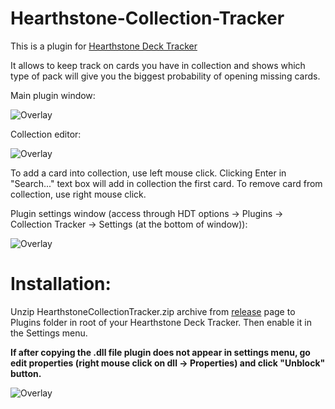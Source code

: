 Hearthstone-Collection-Tracker
========================

This is a plugin for [Hearthstone Deck Tracker]

It allows to keep track on cards you have in collection and shows which type of pack will give you the biggest probability of opening missing cards.

Main plugin window:

![Overlay](https://i.imgur.com/P6nuKbB.png "Main window")

Collection editor:

![Overlay](https://i.imgur.com/UcRm66E.png "Collection editor")

To add a card into collection, use left mouse click. Clicking Enter in "Search..." text box will add in collection the first card.
To remove card from collection, use right mouse click.

Plugin settings window (access through HDT options -> Plugins -> Collection Tracker -> Settings (at the bottom of window)):

![Overlay](https://i.imgur.com/8vlF28f.png "HCT Settings")

Installation:
=========
Unzip HearthstoneCollectionTracker.zip archive from [release] page to Plugins folder in root of your Hearthstone Deck Tracker.
Then enable it in the Settings menu.

**If after copying the .dll file plugin does not appear in settings menu, go edit properties (right mouse click on dll -> Properties) and click "Unblock" button.**

![Overlay](http://i.imgur.com/QZ7w5nV.png "Unblocking dll")


[Hearthstone Deck Tracker]:https://github.com/Epix37/Hearthstone-Deck-Tracker
[release]:https://github.com/ko-vasilev/Hearthstone-Collection-Tracker/releases/latest